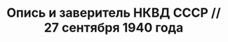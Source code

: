 ---
title: Опись и заверитель НКВД СССР // 27 сентября 1940 года
description: РГАСПИ, ф.17, оп.171, дело 410, лист 354
images:
- /disk/pictures/v02/17-171-410-354.jpg
- /disk/pictures/v02/17-171-410-355.jpg
---